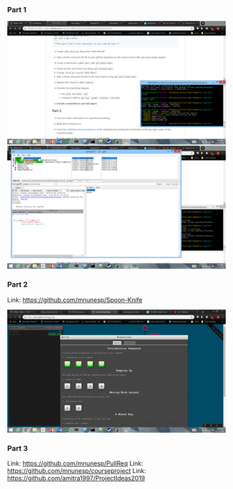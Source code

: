 ### Part 1

![gitk](images/pic2.png)
![gitk](images/pic3.png)


### Part 2

Link: https://github.com/mnunesp/Spoon-Knife

![brancing](images/pic4.png)

### Part 3

Link: https://github.com/mnunesp/PullReq
Link: https://github.com/mnunesp/courseproject
Link: https://github.com/amitra1997/ProjectIdeas2019



